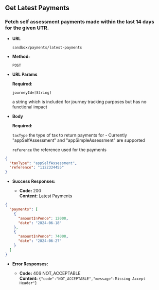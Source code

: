 Get Latest Payments
----

### Fetch self assessment payments made within the last 14 days for the given UTR.

* **URL**

  `sandbox/payments/latest-payments`

* **Method:**

  `POST`

* **URL Params**

  **Required:**

  `journeyId=[String]`

  a string which is included for journey tracking purposes but has no functional impact

* **Body**

  **Required:**

  `taxType`
  the type of tax to return payments for - Currently "appSelfAssessment" and "appSimpleAssessment" are supported

  `reference`
  the reference used for the payments

```json
{
  "taxType": "appSelfAssessment",
  "reference": "1122334455"
}
```

* **Success Responses:**

    * **Code:** 200 <br />
      **Content:** Latest Payments

```json
{
  "payments": [
    {
      "amountInPence": 12000,
      "date": "2024-06-18"
    },
    {
      "amountInPence": 74000,
      "date": "2024-06-27"
    }
  ]
}
```

* **Error Responses:**

    * **Code:** 406 NOT_ACCEPTABLE <br/>
      **Content:** `{"code":"NOT_ACCEPTABLE","message":Missing Accept Header"}`




